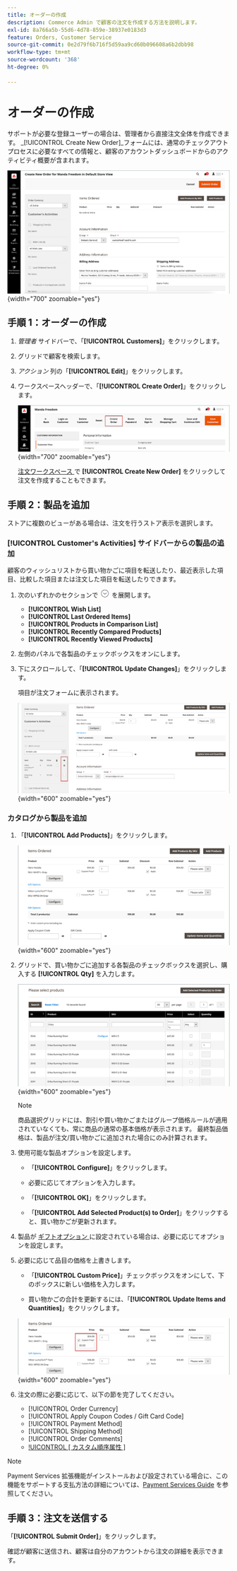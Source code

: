 ```yaml
---
title: オーダーの作成
description: Commerce Admin で顧客の注文を作成する方法を説明します。
exl-id: 8a766a5b-55d6-4d78-859e-38937e0183d3
feature: Orders, Customer Service
source-git-commit: 0e2d79f6b716f5d59aa9cd60b096608a6b2dbb98
workflow-type: tm+mt
source-wordcount: '368'
ht-degree: 0%

---
```


# オーダーの作成

サポートが必要な登録ユーザーの場合は、管理者から直接注文全体を作成できます。 _[!UICONTROL Create New Order]_フォームには、通常のチェックアウトプロセスに必要なすべての情報と、顧客のアカウントダッシュボードからのアクティビティ概要が含まれます。

![ 顧客の注文の作成 ](./assets/create-new-order.png){width="700" zoomable="yes"}

## 手順 1：オーダーの作成

1. _管理者_ サイドバーで、「**[!UICONTROL Customers]**」をクリックします。

1. グリッドで顧客を検索します。

1. _アクション_ 列の「**[!UICONTROL Edit]**」をクリックします。

1. ワークスペースヘッダーで、「**[!UICONTROL Create Order]**」をクリックします。

   ![Workspace ヘッダー ](./assets/order-create-buttons.png){width="700" zoomable="yes"}

   [ 注文ワークスペース ](orders.md#orders-workspace) で **[!UICONTROL Create New Order]** をクリックして注文を作成することもできます。

## 手順 2：製品を追加

ストアに複数のビューがある場合は、注文を行うストア表示を選択します。

### [!UICONTROL Customer's Activities] サイドバーからの製品の追加

顧客のウィッシュリストから買い物かごに項目を転送したり、最近表示した項目、比較した項目または注文した項目を転送したりできます。

1. 次のいずれかのセクションで ![ 展開セレクター ](../assets/icon-display-expand.png) を展開します。

   - **[!UICONTROL Wish List]**
   - **[!UICONTROL Last Ordered Items]**
   - **[!UICONTROL Products in Comparison List]**
   - **[!UICONTROL Recently Compared Products]**
   - **[!UICONTROL Recently Viewed Products]**

1. 左側のパネルで各製品のチェックボックスをオンにします。

1. 下にスクロールして、「**[!UICONTROL Update Changes]**」をクリックします。

   項目が注文フォームに表示されます。

   ![ 買い物かごに追加 ](./assets/create-order-add-wishlist.png){width="600" zoomable="yes"}

### カタログから製品を追加

1. 「**[!UICONTROL Add Products]**」をクリックします。

   ![ 製品を追加 ](./assets/account-add-wishlist-product.png){width="600" zoomable="yes"}

1. グリッドで、買い物かごに追加する各製品のチェックボックスを選択し、購入する **[!UICONTROL Qty]** を入力します。

   ![ 製品の選択 ](./assets/create-order-from-catalog.png){width="600" zoomable="yes"}

   >[!NOTE]
   >
   >商品選択グリッドには、割引や買い物かごまたはグループ価格ルールが適用されていなくても、常に商品の通常の基本価格が表示されます。 最終製品価格は、製品が注文/買い物かごに追加された場合にのみ計算されます。

1. 使用可能な製品オプションを設定します。

   - 「**[!UICONTROL Configure]**」をクリックします。

   - 必要に応じてオプションを入力します。

   - 「**[!UICONTROL OK]**」をクリックします。

   - 「**[!UICONTROL Add Selected Product(s) to Order]**」をクリックすると、買い物かごが更新されます。

1. 製品が [ ギフトオプション ](../catalog/product-gift-options.md) に設定されている場合は、必要に応じてオプションを設定します。

1. 必要に応じて品目の価格を上書きします。

   - 「**[!UICONTROL Custom Price]**」チェックボックスをオンにして、下のボックスに新しい価格を入力します。

   - 買い物かごの合計を更新するには、「**[!UICONTROL Update Items and Quantities]**」をクリックします。

   ![ カスタム価格 ](./assets/create-order-custom-price.png){width="600" zoomable="yes"}

1. 注文の際に必要に応じて、以下の節を完了してください。

   - [!UICONTROL Order Currency]
   - [!UICONTROL Apply Coupon Codes / Gift Card Code]
   - [!UICONTROL Payment Method]
   - [!UICONTROL Shipping Method]
   - [!UICONTROL Order Comments]
   - [!UICONTROL [ カスタム順序属性 ]](../stores-purchase/order-processing.md#custom-order-attributes)

>[!NOTE]
>
>Payment Services 拡張機能がインストールおよび設定されている場合に、この機能をサポートする支払方法の詳細については、[Payment Services Guide](https://experienceleague.adobe.com/en/docs/commerce/payment-services/guide-overview) を参照してください。

## 手順 3：注文を送信する

「**[!UICONTROL Submit Order]**」をクリックします。

確認が顧客に送信され、顧客は自分のアカウントから注文の詳細を表示できます。
